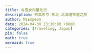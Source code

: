```yaml
---
title: 与雪女向蟹北行
description: 日本东京-东北-北海道铁道之旅
author: MsEspeon
date: 2024-04-30 23:30:00 +0800
categories: [Traveling, Japan]
pin: false
math: true
mermaid: true
---
```


